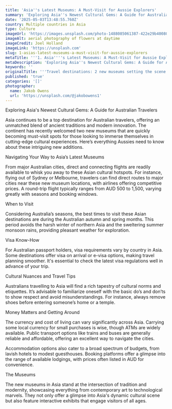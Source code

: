 ```yaml
---
title: 'Asia''s Latest Museums: A Must-Visit for Aussie Explorers'
summary: 'Exploring Asia''s Newest Cultural Gems: A Guide for Australian Travelers...'
date: '2025-05-03T13:48:55.760Z'
country: Multiple countries in Asia
type: Culture
imageUrl: 'https://images.unsplash.com/photo-1488085061387-422e29b40080'
imageAlt: aerial photography of flowers at daytime
imageCredit: Joel Holland
imageLink: 'https://unsplash.com'
slug: 1-asias-latest-museums-a-must-visit-for-aussie-explorers
metaTitle: '''1. Asia''''s Latest Museums: A Must-Visit for Aussie Explorers'''
metaDescription: 'Exploring Asia''s Newest Cultural Gems: A Guide for Australian Travelers...'
keywords: ''
originalTitle: '''Travel destinations: 2 new museums setting the scene in Asia - ArtsHub'''
published: 'true'
categories: '[]'
photographer:
  name: Jakob Owens
  url: 'https://unsplash.com/@jakobowens1'
---
```







Exploring Asia's Newest Cultural Gems: A Guide for Australian Travelers

Asia continues to be a top destination for Australian travelers, offering an unmatched blend of ancient traditions and modern innovation. The continent has recently welcomed two new museums that are quickly becoming must-visit spots for those looking to immerse themselves in cutting-edge cultural experiences. Here’s everything Aussies need to know about these intriguing new additions.

Navigating Your Way to Asia’s Latest Museums

From major Australian cities, direct and connecting flights are readily available to whisk you away to these Asian cultural hotspots. For instance, flying out of Sydney or Melbourne, travelers can find direct routes to major cities near these new museum locations, with airlines offering competitive prices. A round-trip flight typically ranges from AUD 500 to 1,500, varying greatly with seasons and booking windows.

When to Visit

Considering Australia’s seasons, the best times to visit these Asian destinations are during the Australian autumn and spring months. This period avoids the harsh winter of northern Asia and the sweltering summer monsoon rains, providing pleasant weather for exploration.

Visa Know-How

For Australian passport holders, visa requirements vary by country in Asia. Some destinations offer visa on arrival or e-visa options, making travel planning smoother. It's essential to check the latest visa regulations well in advance of your trip.

Cultural Nuances and Travel Tips

Australians travelling to Asia will find a rich tapestry of cultural norms and etiquettes. It’s advisable to familiarize oneself with the basic do’s and don’ts to show respect and avoid misunderstandings. For instance, always remove shoes before entering someone’s home or a temple.

Money Matters and Getting Around

The currency and cost of living can vary significantly across Asia. Carrying some local currency for small purchases is wise, though ATMs are widely available. Public transport options like trains and buses are generally reliable and affordable, offering an excellent way to navigate the cities.

Accommodation options also cater to a broad spectrum of budgets, from lavish hotels to modest guesthouses. Booking platforms offer a glimpse into the range of available lodgings, with prices often listed in AUD for convenience.

The Museums

The new museums in Asia stand at the intersection of tradition and modernity, showcasing everything from contemporary art to technological marvels. They not only offer a glimpse into Asia's dynamic cultural scene but also feature interactive exhibits that engage visitors of all ages.
